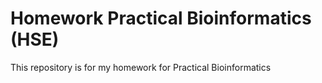 # Homework Practical Bioinformatics (HSE)
This repository is for my homework for Practical Bioinformatics
